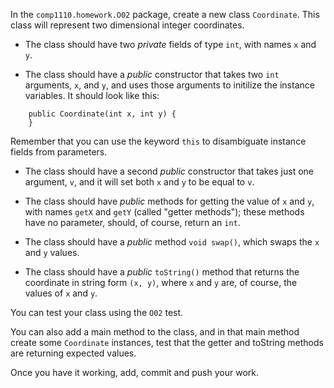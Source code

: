 In the `comp1110.homework.O02` package, create a new class `Coordinate`.
This class will represent two dimensional integer coordinates.

* The class should have two _private_ fields of type `int`, with names `x` and `y`.

* The class should have a _public_ constructor that takes two `int` arguments, `x`, and `y`, and uses those arguments to initilize the instance variables. It should look like this:

```
    public Coordinate(int x, int y) {
	}
```

Remember that you can use the keyword `this` to disambiguate instance fields
from parameters.

* The class should have a second _public_ constructor that takes just one argument, `v`, and it will set both `x` and `y` to be equal to `v`.

* The class should have _public_ methods for getting the value of `x` and `y`, with names `getX` and `getY` (called "getter methods"); these methods have no parameter, should, of course, return an `int`.

* The class should have a _public_ method `void swap()`, which swaps the `x` and `y` values.

* The class should have a _public_ `toString()` method that returns the coordinate in string form `(x, y)`, where `x` and `y` are, of course, the values of `x` and `y`.

You can test your class using the `O02` test.

You can also add a main method to the class, and in that main method create
some `Coordinate` instances, test that the getter and toString methods are
returning expected values.

Once you have it working, add, commit and push your work.
